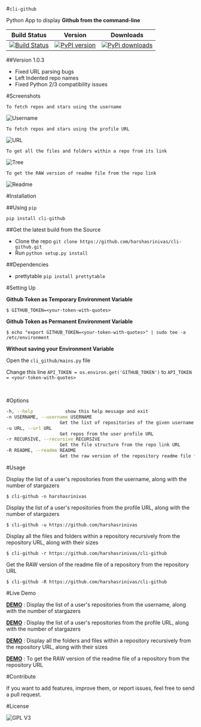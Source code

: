 #`cli-github`

Python App to display **Github from the command-line**

| Build Status |  Version |  Downloads  |
| ------------ | -------- |  ---------  |
| [![Build Status](https://travis-ci.org/harshasrinivas/cli-github.svg?branch=master)](https://travis-ci.org/harshasrinivas/cli-github) | [![PyPI version](https://badge.fury.io/py/cli-github.png)](http://badge.fury.io/py/cli-github) | [![PyPi downloads](https://img.shields.io/pypi/dd/cli-github.svg)](https://pypi.python.org/pypi/cli-github)


##Version 1.0.3
* Fixed URL parsing bugs
* Left Indented repo names
* Fixed Python 2/3 compatibility issues

#Screenshots

`To fetch repos and stars using the username`

![Username](https://github.com/harshasrinivas/cli-github/blob/master/images/name.png)

`To fetch repos and stars using the profile URL`

![URL](https://github.com/harshasrinivas/cli-github/blob/master/images/url.png)

`To get all the files and folders within a repo from its link`

![Tree](https://github.com/harshasrinivas/cli-github/blob/master/images/tree.png)

`To get the RAW version of readme file from the repo link`

![Readme](https://github.com/harshasrinivas/cli-github/blob/master/images/readme.png)


#Installation

##Using `pip`

`pip install cli-github`

##Get the latest build from the Source

* Clone the repo `git clone https://github.com/harshasrinivas/cli-github.git`
* Run `python setup.py install`

##Dependencies

* prettytable `pip install prettytable`


#Setting Up

**Github Token as Temporary Environment Variable**

`$ GITHUB_TOKEN=<your-token-with-quotes>`

**Github Token as Permanent Environment Variable**

`$ echo "export GITHUB_TOKEN=<your-token-with-quotes>" | sudo tee -a /etc/environment`

**Without saving your Environment Variable**

Open the `cli_github/mains.py` file

Change this line `API_TOKEN = os.environ.get('GITHUB_TOKEN')` to `API_TOKEN = <your-token-with-quotes> `

<br>

#Options

```sh
-h, --help            show this help message and exit
-n USERNAME, --username USERNAME
                    Get the list of repositories of the given username
-u URL, --url URL 
                    Get repos from the user profile URL
-r RECURSIVE, --recursive RECURSIVE
                    Get the file structure from the repo link URL
-R README, --readme README
                    Get the raw version of the repository readme file from repo link URL
```



#Usage

Display the list of a user's repositories from the username, along with the number of stargazers

`$ cli-github -n harshasrinivas`

Display the list of a user's repositories from the profile URL, along with the number of stargazers

`$ cli-github -u https://github.com/harshasrinivas`

Display all the files and folders within a repository recursively from the repository URL, along with their sizes

`$ cli-github -r https://github.com/harshasrinivas/cli-github`

Get the RAW version of the readme file of a repository from the repository URL

`$ cli-github -R https://github.com/harshasrinivas/cli-github`


#Live Demo

[**DEMO**](http://showterm.io/aaa79dee63aad0695e304#fast) : Display the list of a user's repositories from the username, along with the number of stargazers

[**DEMO**](http://showterm.io/5dc39b7fc3d7244577d2f#fast) : Display the list of a user's repositories from the profile URL, along with the number of stargazers

[**DEMO**](http://showterm.io/99e16e6ae35727999eb23#fast) : Display all the folders and files within a repository recursively from the repository URL, along with their sizes

[**DEMO**](http://showterm.io/820b37fab14c7ed4cf7ff#fast) : To get the RAW version of the readme file of a repository from the repository URL


#Contribute

If you want to add features, improve them, or report issues, feel free to send a pull request.


#License

![GPL V3](https://raw.githubusercontent.com/harshasrinivas/cli-github/master/images/gpl.png)

